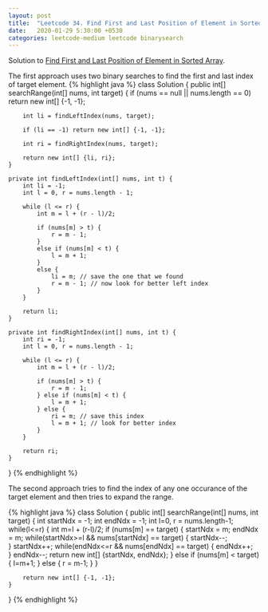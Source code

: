 ```yaml
---
layout: post
title:  "Leetcode 34. Find First and Last Position of Element in Sorted Array"
date:   2020-01-29 5:30:00 +0530
categories: leetcode-medium leetcode binarysearch
---
```


Solution to [Find First and Last Position of Element in Sorted Array][leetcode].

The first approach uses two binary searches to find the first and last index of target element. 
{% highlight java %}
class Solution {
    public int[] searchRange(int[] nums, int target) {
        if (nums == null || nums.length == 0) return new int[] {-1, -1};
        
        int li = findLeftIndex(nums, target);
        
        if (li == -1) return new int[] {-1, -1};
        
        int ri = findRightIndex(nums, target);
        
        return new int[] {li, ri};
    }
    
    private int findLeftIndex(int[] nums, int t) {
        int li = -1;
        int l = 0, r = nums.length - 1;
        
        while (l <= r) {
            int m = l + (r - l)/2;
            
            if (nums[m] > t) {
                r = m - 1;
            }
            else if (nums[m] < t) {
                l = m + 1;
            }
            else {
                li = m; // save the one that we found
                r = m - 1; // now look for better left index
            }
        }
        
        return li;
    }
    
    private int findRightIndex(int[] nums, int t) {
        int ri = -1;
        int l = 0, r = nums.length - 1;
        
        while (l <= r) {
            int m = l + (r - l)/2;
            
            if (nums[m] > t) {
                r = m - 1;
            } else if (nums[m] < t) {
                l = m + 1;
            } else {
                ri = m; // save this index
                l = m + 1; // look for better index
            }
        }
        
        return ri;
    }
}
{% endhighlight %}

The second approach tries to find the index of any one occurance of the target element and then tries to expand the range. 

{% highlight java %}
class Solution {
    public int[] searchRange(int[] nums, int target) {
        int startNdx = -1;
        int endNdx = -1;
        int l=0, r = nums.length-1;
        while(l<=r) {
            int m=l + (r-l)/2;
            if (nums[m] == target) {
                startNdx = m;
                endNdx = m;
                while(startNdx>=l && nums[startNdx] == target) {
                    startNdx--;    
                }
                startNdx++;
                while(endNdx<=r && nums[endNdx] == target) {
                    endNdx++;    
                }
                endNdx--;
                return new int[] {startNdx, endNdx};
            } else if (nums[m] < target) {
                l=m+1;
            } else {
                r = m-1;
            }
        }
        
        return new int[] {-1, -1};
    }
}
{% endhighlight %}

[leetcode]: https://leetcode.com/problems/find-first-and-last-position-of-element-in-sorted-array/
